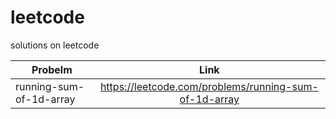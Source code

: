 # leetcode
solutions on leetcode

| Probelm       | Link          | 
| ------------- |:-------------:|
| running-sum-of-1d-array      | https://leetcode.com/problems/running-sum-of-1d-array |
